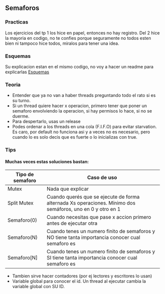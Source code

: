 ## Semaforos 

### Practicas
Los ejercicios del tp 1 los hice en papel, entonces no hay registro. 
Del 2 hice la mayoria en codigo, no te confies porque seguramente no todos esten bien ni tampoco hice todos, miralos para tener una idea. 

### Esquemas 
Su explicacion estan en el mismo codigo, no voy a hacer un readme para explicarlas [Esquemas](https://github.com/MateoGiuffra/concurrente/blob/main/Semaforos/Esquemas)

### Teoria
- Entender que ya no van a haber threads preguntando todo el rato si es su turno. 
- Si un thread quiere hacer x operacion, primero tener que poner un semaforo envolviendo la operacion, si hay permisos lo hace, si no se duerme. 
- Para despertarlo, usas un release
- Podes ordenar a los threads en una cola (F.I.F.O) para evitar starvation. Es caro, por default no funciona asi y a veces no es necesario, pero cuando lo es solo decis que es fuerte o lo inicializas con true.  

### Tips 
#### Muchas veces estas soluciones bastan: 
| Tipo de semaforo | Caso de uso |
|----------------|----------------|
| Mutex  | Nada que explicar |
| Split Mutex  | Cuando querés que se ejecute de forma alternada Xs operaciones. Mínimo dos semáforos, uno en 0 y otro en 1 |
| Semaforo(0)  | Cuando necesitas que pase x accion primero antes de ejecutar otra |
| Semaforo(N)  | Cuando tenes un numero finito de semaforos y NO tiene tanta importancia conocer cual semaforo es |
| Semaforo[N]  | Cuando tenes un numero finito de semaforos y SI tiene tanta importancia conocer cual semaforo es |
- Tambien sirve hacer contadores (por ej lectores y escritores lo usan)
- Variable global para conocer el id. Un thread al ejecutar cambia la variable global con SU ID. 
